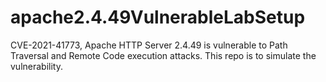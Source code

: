 # apache2.4.49VulnerableLabSetup
CVE-2021-41773, Apache HTTP Server 2.4.49 is vulnerable to Path Traversal and Remote Code execution attacks. This repo is to simulate the vulnerability.
